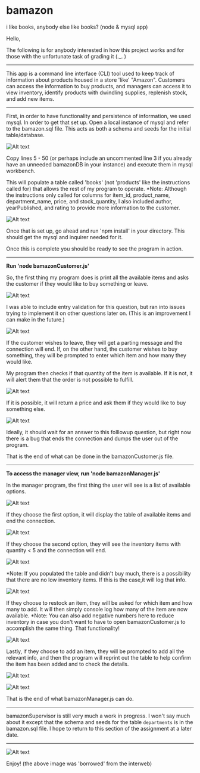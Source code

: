 # bamazon
i like books, anybody else like books? (node &amp; mysql app)

Hello, 

The following is for anybody interested in how this project works and for those with the unfortunate task of grading it (._. )

----------------------------------------------------------------------------------------------------------------------------------------


This app is a command line interface (CLI) tool used to keep track of information about products housed in a store 'like' "Amazon".  Customers can access the information to buy products, and managers can access it to view inventory, identify products with dwindling supplies, replenish stock, and add new items.

-----------------------------------------------------------------------------------------------------------------------------------------


First, in order to have functionality and persistence of information, we used mysql.  In order to get that set up.  Open a local instance of mysql and refer to the bamazon.sql file.  This acts as both a schema and seeds for the initial table/database.  

![Alt text](images/bamazonschema.jpg?raw=true "start")

Copy lines 5 - 50 (or perhaps include an uncommented line 3 if you already have an unneeded bamazonDB in your instance) and execute them in mysql workbench.  

This will populate a table called 'books' (not 'products' like the instructions called for) that allows the rest of my program to operate. *Note: Although the instructions only called for columns for item_id, product_name, department_name, price, and stock_quantity, I also included author, yearPublished, and rating to provide more information to the customer.  

![Alt text](images/table.jpg?raw=true "start")


Once that is set up, go ahead and run 'npm install' in your directory. This should get the mysql and inquirer needed for it.  

Once this is complete you should be ready to see the program in action.  


----------------------------------------------------------------


**Run 'node bamazonCustomer.js'**



So, the first thing my program does is print all the available items and asks the customer if they would like to buy something or leave.  

![Alt text](images/firstoption.jpg?raw=true "start")

I was able to include entry validation for this question, but ran into issues trying to implement it on other questions later on.  (This is an improvement I can make in the future.)

![Alt text](images/validation.jpg?raw=true "start")


If the customer wishes to leave, they will get a parting message and the connection will end.  If, on the other hand, the customer wishes to buy something, they will be prompted to enter which item and how many they would like.  


My program then checks if that quantity of the item is available.  If it is not, it will alert them that the order is not possible to fulfill.  

![Alt text](images/toomany.jpg?raw=true "stuff")


If it is possible, it will return a price and ask them if they would like to buy something else.  

![Alt text](images/itemamount.jpg?raw=true "stuff")

Ideally, it should wait for an answer to this folllowup question, but right now there is a bug that ends the connection and dumps the user out of the program.  

That is the end of what can be done in the bamazonCustomer.js file.  

-----------------------------------------------------------------------------------------------------------------------------------


**To access the manager view, run 'node bamazonManager.js'**


In the manager program, the first thing the user will see is a list of available options.  

![Alt text](images/manager0.jpg?raw=true "manager interface")

If they choose the first option, it will display the table of available items and end the connection. 

![Alt text](images/manager1.jpg?raw=true "manager interface")

If they choose the second option, they will see the inventory items with quantity < 5 and the connection will end.

![Alt text](images/manager2.jpg?raw=true "manager interface")

*Note: If you populated the table and didn't buy much, there is a possibility that there are no low inventory items.  If this is the case,it will log that info.  

![Alt text](images/inventoryalert.jpg?raw=true "manager interface")


If they choose to restock an item, they will be asked for which item and how many to add.  It will then simply console log how many of the item are now available.  *Note: You can also add negative numbers here to reduce inventory in case you don't want to have to open bamazonCustomer.js to accomplish the same thing.  That functionality!

![Alt text](images/manager3.jpg?raw=true "manager interface")

Lastly, if they choose to add an item, they will be prompted to add all the relevant info, and then the program will reprint out the table to help confirm the item has been added and to check the details. 

![Alt text](images/manager4.jpg?raw=true "manager interface")


![Alt text](images/manager5.jpg?raw=true "manager interface")


That is the end of what bamazonManager.js can do. 


------------------------------------------------------------------------


bamazonSupervisor is still very much a work in progress.  I won't say much about it except that the schema and seeds for the table `departments` is in the bamazon.sql file.  I hope to return to this section of the assignment at a later date.  

------------------------------------------------------------------------


![Alt text](images/Bamazon.png?raw=true "manager interface")


Enjoy! (the above image was 'borrowed' from the interweb)

